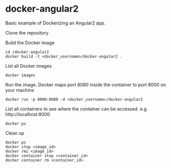 # docker-angular2

Basic example of Dockerizing an Angular2 app.

Clone the repository

Build the Docker image
```
cd /docker-angular2
docker build -t <docker_username>/docker-angular2 .
```

List all Docker images
```
docker images
```

Run the image. Docker maps port 8080 inside the container to port 8000 on your machine
```
docker run -p 8000:8080 -d <docker_username>/docker-angular2
```

List all containers to see where the container can be accessed. e.g. http://localhost:8000
```
docker ps
```

Clean up
```
docker ps
docker stop <image_id>
docker rmi <image_id>
docker container stop <container_id>
docker container rm <container_id>
```
